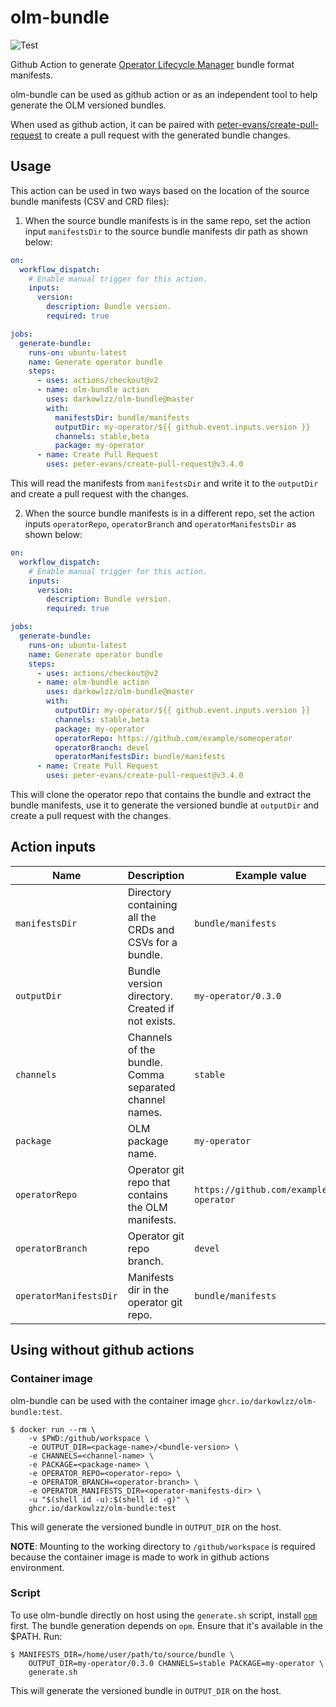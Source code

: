 # olm-bundle

![Test](https://github.com/darkowlzz/olm-bundle/workflows/Test/badge.svg)

Github Action to generate
[Operator Lifecycle Manager](olm.operatorframework.io/) bundle format
manifests.

olm-bundle can be used as github action or as an independent tool to help
generate the OLM versioned bundles.

When used as github action, it can be paired with
[peter-evans/create-pull-request](https://github.com/marketplace/actions/create-pull-request)
to create a pull request with the generated bundle changes.

## Usage

This action can be used in two ways based on the location of the source bundle
manifests (CSV and CRD files):

1. When the source bundle manifests is in the same repo, set the action input
   `manifestsDir` to the source bundle manifests dir path as shown below:

```yaml
on:
  workflow_dispatch:
    # Enable manual trigger for this action.
    inputs:
      version:
        description: Bundle version.
        required: true

jobs:
  generate-bundle:
    runs-on: ubuntu-latest
    name: Generate operator bundle
    steps:
      - uses: actions/checkout@v2
      - name: olm-bundle action
        uses: darkowlzz/olm-bundle@master
        with:
          manifestsDir: bundle/manifests
          outputDir: my-operator/${{ github.event.inputs.version }}
          channels: stable,beta
          package: my-operator
      - name: Create Pull Request
        uses: peter-evans/create-pull-request@v3.4.0
```

This will read the manifests from `manifestsDir` and write it to the
`outputDir` and create a pull request with the changes.

2. When the source bundle manifests is in a different repo, set the action
   inputs `operatorRepo`, `operatorBranch` and `operatorManifestsDir` as shown
   below:

```yaml
on:
  workflow_dispatch:
    # Enable manual trigger for this action.
    inputs:
      version:
        description: Bundle version.
        required: true

jobs:
  generate-bundle:
    runs-on: ubuntu-latest
    name: Generate operator bundle
    steps:
      - uses: actions/checkout@v2
      - name: olm-bundle action
        uses: darkowlzz/olm-bundle@master
        with:
          outputDir: my-operator/${{ github.event.inputs.version }}
          channels: stable,beta
          package: my-operator
          operatorRepo: https://github.com/example/someoperator
          operatorBranch: devel
          operatorManifestsDir: bundle/manifests
      - name: Create Pull Request
        uses: peter-evans/create-pull-request@v3.4.0
```

This will clone the operator repo that contains the bundle and extract the
bundle manifests, use it to generate the versioned bundle at `outputDir` and
create a pull request with the changes.

## Action inputs

| Name | Description | Example value |
| --- | --- | --- |
| `manifestsDir` | Directory containing all the CRDs and CSVs for a bundle. | `bundle/manifests` |
| `outputDir` | Bundle version directory. Created if not exists. | `my-operator/0.3.0` |
| `channels` | Channels of the bundle. Comma separated channel names. | `stable` |
| `package` | OLM package name. | `my-operator` |
| `operatorRepo` | Operator git repo that contains the OLM manifests. | `https://github.com/example/my-operator` |
| `operatorBranch` | Operator git repo branch. | `devel` |
| `operatorManifestsDir` | Manifests dir in the operator git repo. | `bundle/manifests` |

## Using without github actions

### Container image

olm-bundle can be used with the container image
`ghcr.io/darkowlzz/olm-bundle:test`.

```console
$ docker run --rm \
	-v $PWD:/github/workspace \
	-e OUTPUT_DIR=<package-name>/<bundle-version> \
	-e CHANNELS=<channel-name> \
	-e PACKAGE=<package-name> \
	-e OPERATOR_REPO=<operator-repo> \
	-e OPERATOR_BRANCH=<operator-branch> \
	-e OPERATOR_MANIFESTS_DIR=<operator-manifests-dir> \
	-u "$(shell id -u):$(shell id -g)" \
	ghcr.io/darkowlzz/olm-bundle:test
```

This will generate the versioned bundle in `OUTPUT_DIR` on the host.

**NOTE**: Mounting to the working directory to `/github/workspace` is required
because the container image is made to work in github actions environment.

### Script

To use olm-bundle directly on host using the `generate.sh` script, install
[`opm`](https://github.com/operator-framework/operator-registry) first. The
bundle generation depends on `opm`. Ensure that it's available in the $PATH.
Run:

```console
$ MANIFESTS_DIR=/home/user/path/to/source/bundle \
	OUTPUT_DIR=my-operator/0.3.0 CHANNELS=stable PACKAGE=my-operator \
	generate.sh
```

This will generate the versioned bundle in `OUTPUT_DIR` on the host.
